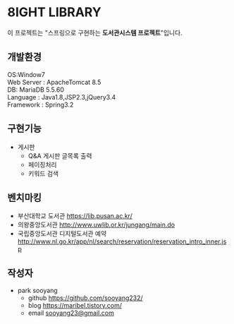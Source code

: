 # 8IGHT LIBRARY
이 프로젝트는 "스프링으로 구현하는 **도서관시스템 프로젝트**"입니다.  

## 개발환경
OS:Window7  
Web Server : ApacheTomcat 8.5  
DB: MariaDB 5.5.60  
Language : Java1.8,JSP2.3,jQuery3.4  
Framework : Spring3.2

## 구현기능
+ 게시판
    + Q&A 게시판 글목록 출력
    + 페이징처리
    + 키워드 검색

## 벤치마킹
+ 부산대학교 도서관 <https://lib.pusan.ac.kr/>
+ 의왕중앙도서관 <http://www.uwlib.or.kr/jungang/main.do>
+ 국립중앙도서관 디지털도서관 예약 <http://www.nl.go.kr/app/nl/search/reservation/reservation_intro_inner.jsp>

## 작성자
+ park sooyang  
    + github <https://github.com/sooyang232/>  
    + blog <https://maribel.tistory.com/>  
    + email <sooyang23@gmail.com>  
    
